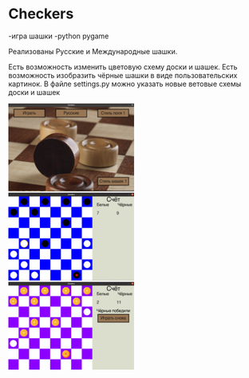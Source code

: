 # Checkers
-игра шашки
-python pygame


Реализованы Русские и Международные шашки.

Есть возможность изменить цветовую схему доски и шашек. Есть возможность изобразить чёрные шашки в виде пользовательских картинок.
В файле settings.py можно указать новые ветовые схемы доски и шашек

<img src="images/readme1.png" title="Меню" width="50%" height="50%" />
<img src="images/readme2.png" title="Процесс игры" width="50%" height="50%" />
<img src="images/readme3.png" title="Апельсины победили!" width="50%" height="50%" />
